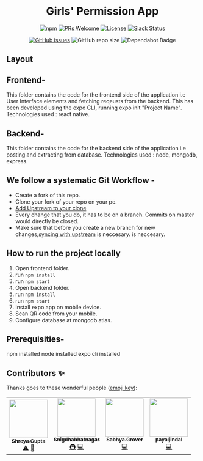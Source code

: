 <div align="center">

# **Girls' Permission App**

[![npm](https://img.shields.io/npm/v/npm.svg?style=flat-square)](https://www.npmjs.com/package/npm) [![PRs Welcome](https://img.shields.io/badge/PRs-welcome-brightgreen.svg?style=flat-square)](http://makeapullrequest.com) [![License](https://img.shields.io/github/license/developer-student-club-thapar/PermissionApp)](https://github.com/developer-student-club-thapar/PermissionApp/blob/master/LICENSE) [![Slack Status](https://img.shields.io/badge/slack-chat-purple.svg?logo=slack)](https://dscthapar-gspatiala.slack.com/join/shared_invite/enQtNzU2MzA2MjcxNzkyLTkwNDRiNWMzYjUzYjNjYjM0M2JhMDgwOTI3MGQwYWU1NzNlNGMxZGVhNzk0MGZiYTI5YzgwZDhiMTk1MjE4M2M)

[![GitHub issues](https://img.shields.io/github/issues/developer-student-club-thapar/PermissionApp?logo=github)](https://github.com/developer-student-club-thapar/PermissionApp/issues)
![GitHub repo size](https://img.shields.io/github/repo-size/developer-student-club-thapar/PermissionApp)
<a> <img src="https://badgen.net/dependabot/thepracticaldev/dev.to?icon=dependabot" alt="Dependabot Badge"></a>

</div>

## **Layout**

## Frontend-

This folder contains the code for the frontend side of the application i.e User Interface elements and fetching reqeusts from the backend.
This has been developed using the expo CLI, running expo init "Project Name".
Technologies used : react native.

## Backend-

This folder contains the code for the backend side of the application  i.e posting and extracting from database.   Technologies used : node, mongodb, express.

## We follow a systematic Git Workflow -

- Create a fork of this repo.
- Clone your fork of your repo on your pc.
- [Add Upstream to your clone](https://help.github.com/en/github/collaborating-with-issues-and-pull-requests/configuring-a-remote-for-a-fork)
- Every change that you do, it has to be on a branch. Commits on master would directly be closed.
- Make sure that before you create a new branch for new changes,[syncing with upstream](https://help.github.com/en/github/collaborating-with-issues-and-pull-requests/syncing-a-fork) is neccesary. is neccesary.

## How to run the project locally

1. Open frontend folder.
2. run ```npm install```
3. run ```npm start```
4. Open backend folder.
5. run ```npm install```
6. run ```npm start```
7. Install expo app on mobile device.
8. Scan QR code from your mobile.
9. Configure database at mongodb atlas.

## Prerequisities-

npm installed
node installed
expo cli installed

## Contributors ✨

Thanks goes to these wonderful people ([emoji key](https://allcontributors.org/docs/en/emoji-key)):

<!-- ALL-CONTRIBUTORS-LIST:START - Do not remove or modify this section -->
<!-- prettier-ignore-start -->
<!-- markdownlint-disable -->
<table>
  <tr>
    <td align="center"><a href="http://shreyagupta30.github.io"><img src="https://avatars1.githubusercontent.com/u/33135343?v=4" width="100px;" alt=""/><br /><sub><b>Shreya Gupta</b></sub></a><br /><a href="https://github.com/developer-student-club-thapar/PermissionApp/commits?author=shreyagupta30" title="Tests">⚠️</a> <a href="#maintenance-shreyagupta30" title="Maintenance">🚧</a></td>
    <td align="center"><a href="https://www.linkedin.com/in/snigdha-bhatnagar-4ba860159/"><img src="https://avatars1.githubusercontent.com/u/35984472?v=4" width="100px;" alt=""/><br /><sub><b>Snigdhabhatnagar</b></sub></a><br /><a href="#infra-Snigdhabhatnagar" title="Infrastructure (Hosting, Build-Tools, etc)">🚇</a> <a href="https://github.com/developer-student-club-thapar/PermissionApp/commits?author=Snigdhabhatnagar" title="Code">💻</a></td>
    <td align="center"><a href="https://github.com/SabhyaGrover"><img src="https://avatars1.githubusercontent.com/u/43875565?v=4" width="100px;" alt=""/><br /><sub><b>Sabhya Grover</b></sub></a><br /><a href="https://github.com/developer-student-club-thapar/PermissionApp/commits?author=SabhyaGrover" title="Code">💻</a></td>
    <td align="center"><a href="https://github.com/payaljindal"><img src="https://avatars1.githubusercontent.com/u/44068500?v=4" width="100px;" alt=""/><br /><sub><b>payaljindal</b></sub></a><br /><a href="https://github.com/developer-student-club-thapar/PermissionApp/commits?author=payaljindal" title="Code">💻</a></td>
  </tr>
</table>

<!-- markdownlint-enable -->
<!-- prettier-ignore-end -->
<!-- ALL-CONTRIBUTORS-LIST:END -->

